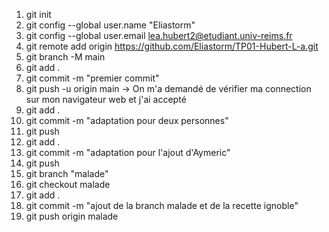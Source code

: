 1) git init
2) git config --global user.name "Eliastorm"
3) git config --global user.email lea.hubert2@etudiant.univ-reims.fr
4) git remote add origin https://github.com/Eliastorm/TP01-Hubert-L-a.git
5) git branch -M main
6) git add .
7) git commit -m "premier commit"
8) git push -u origin main
-> On m'a demandé de vérifier ma connection sur mon navigateur web et j'ai accepté
9) git add .
10) git commit -m "adaptation pour deux personnes"
11) git push
12) git add .
13) git commit -m "adaptation pour l'ajout d'Aymeric"
14) git push
15) git branch "malade"
16) git checkout malade
17) git add .
18) git commit -m "ajout de la branch malade et de la recette ignoble"
19) git push origin malade

